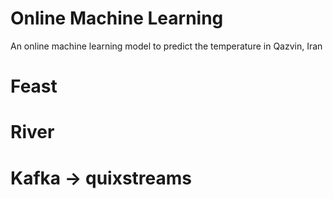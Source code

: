 # Online Machine Learning 

An online machine learning model to predict the temperature in Qazvin, Iran
# Feast
# River
# Kafka -> quixstreams

